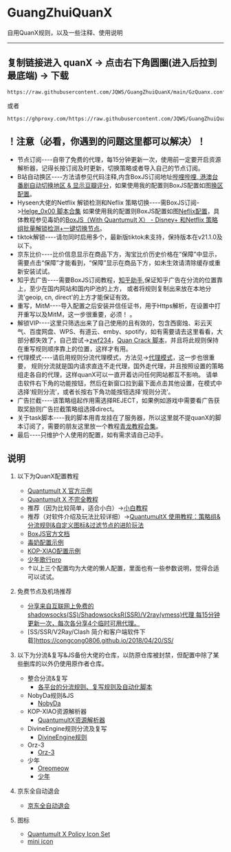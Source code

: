 # GuangZhuiQuanX

自用QuanX规则，以及一些注释、使用说明

------

## **复制链接进入 quanX -> 点击右下角圆圈(进入后拉到最底端) -> 下载**
``` url
https://raw.githubusercontent.com/JQWS/GuangZhuiQuanX/main/GzQuanx.conf
```
或者
``` url
https://ghproxy.com/https://raw.githubusercontent.com/JQWS/GuangZhuiQuanX/main/GzQuanx.conf
```

## **！注意（必看，你遇到的问题这里都可以解决）！**
   - 节点订阅----自带了免费的代理，每15分钟更新一次，使用前一定要开启资源解析器，记得长按订阅及时更新，切换策略或者导入自己的节点订阅。
   - B站自动换区----方法请参见代码注释,内含BoxJS订阅地址[哔哩哔哩, 港澳台番剧自动切换地区 & 显示豆瓣评分](https://raw.githubusercontent.com/NobyDa/Script/master/Surge/JS/Bili_Auto_Regions.js)，如果使用我的配置则BoxJS配置如图[换区配置](https://github.com/JQWS/GuangZhuiQuanX/blob/main/img/bilibili.jpg)。
   - Hyseen大佬的Netflix 解锁检测和Neflix 策略切换----需BoxJS订阅->[Helge_0x00 脚本合集](https://raw.githubusercontent.com/Hyseen/Scripts/master/QuantumultX/task.json) 如果使用我的配置则BoxJS配置如图[Neflix配置](https://github.com/JQWS/GuangZhuiQuanX/blob/main/img/Neflix.jpg)，具体教程参见毒奶的[BoxJS（With Quantumult X） - Disney+ 和Netflix 策略组批量解锁检测+一键切换节点](https://limbopro.com/archives/19265.html)。
   - tiktok解锁----请勿同时启用多个，最新版tiktok未支持，保持版本在v21.1.0及以下。
   - 京东比价----比价信息显示在商品下方，淘宝比价历史价格在“保障”中显示，需要点击“保障”才能看到，“保障”显示在商品下方，如未生效请清除缓存或重新安装试试。
   - 知乎去广告----需要BoxJS订阅教程，[知乎助手](https://github.com/JQWS/ios_rule_script/tree/master/script/zhihu),保证知乎广告在分流的位置靠上，至少在国内网站和国内IP池的上方， 或者将规则复制出来放在本地分流'geoip, cn, direct'的上方才能保证有效。
   - 重写，MitM----导入配置之后安装并信任证书，用于Https解析，在设置中打开重写以及MitM，这一步很重要，必须！ 。
   - 解锁VIP----这里只筛选出来了自己使用的且有效的，包含西窗烛、彩云天气、百度网盘、WPS、有道云、emby、spotify，如有需要请去这里看看，大部分都失效了，自己尝试->[zwf234](https://raw.githubusercontent.com/zwf234/rules/master/QuantumultX/qxrules.conf)，[Quan Crack 脚本](https://raw.githubusercontent.com/ddgksf2013/Cuttlefish/master/Rewrite/UnlockApp.conf)，并且将此规则保持在重写规则顺序靠上的位置，这样才有用。
   - 代理模式----请启用规则分流代理模式，方法见->[代理模式](https://xtrojan.cc/client/quantumult-x.html#guan_yu_dai_li_mo_shi)，这一步也很重要， 规则分流就是国内请求直连不走代理，国外走代理，并且按照设置的策略组走各自的代理，这样quanX可以一直开着访问任何网站都互不影响。 请单击软件右下角的功能按钮，然后在新窗口拉到最下面点击其他设置，在模式中选择‘规则分流’，或者长按右下角功能按钮选择‘规则分流’。
   - 广告拦截----该策略组起作用需选择REJECT，如果例如游戏中需要看广告获取奖励则广告拦截策略组选择direct。
   - 关于task脚本----我的脚本用青龙挂在了服务器，所以这里就不提quanX的脚本订阅了，需要的朋友这里放一个教程[青龙教程合集](https://www.notion.so/1c598629675145988b43a37998a1604a)。
   - 最后----只维护个人使用的配置，如有需求请自己动手。

## **说明**
1. 以下为QuanX配置教程
   - [Quantumult X 官方示例](https://github.com/crossutility/Quantumult-X)
   - [Quantumult X 不完全教程](https://www.notion.so/Quantumult-X-1d32ddc6e61c4892ad2ec5ea47f00917)
   - 推荐（因为比较简单，适合小白）->[小白教程](https://xtrojan.cc/client/quantumult-x.html)
   - 推荐（对软件介绍及玩法比较详细）->[QuantumultX 使用教程：策略组&分流规则&自定义图标&过滤节点的进阶玩法](https://limbopro.com/archives/3846.html)
   - [BoxJS官方文档](https://chavyleung.gitbook.io/boxjs)
   - [毒奶配置示例](https://raw.githubusercontent.com/limbopro/Profiles4limbo/main/full.conf)
   - [KOP-XIAO配置示例](https://raw.githubusercontent.com/KOP-XIAO/QuantumultX/master/QuantumultX_Profiles.conf)
   - [少年歌行pro](https://ghproxy.com/https://raw.githubusercontent.com/sngxmini/QuanX/main/sngx2021.conf)
   - ↑以上三个配置均为大佬的懒人配置，里面也有一些参数说明，觉得合适可以试试。

2. 免费节点及机场推荐

   - [分享来自互联网上免费的shadowsocks(SS)/ShadowsocksR(SSR)/V2ray(vmess)代理 每15分钟更新一次，每次各分享4个临时可用代理。](https://github.com/JQWS/free_proxy_ss)
   - [SS/SSR/V2Ray/Clash 简介和客户端软件下载]https://congcong0806.github.io/2018/04/20/SS/

3. 以下为分流&复写&JS备份大佬的仓库，以防原仓库被封禁，但配置中除了某些删库的以外仍使用原作者仓库。

   - 整合分流&复写
      - [各平台的分流规则、复写规则及自动化脚本](https://github.com/JQWS/ios_rule_script)
   - NobyDa规则&JS
      - [NobyDa](https://github.com/JQWS/Script)
   - KOP-XIAO资源解析器
      - [QuantumultX资源解析器](https://github.com/JQWS/QuantumultX)
   - DivineEngine规则分流及复写
      - [DivineEngine规则](https://github.com/JQWS/Profiles/tree/master)
   - Orz-3
      - [Orz-3](https://github.com/JQWS/QuantumultX-1)
   - 少年
      - [Oreomeow](https://github.com/JQWS/QuanX-1)
      - [少年](https://github.com/JQWS/QuanX)

4. 京东全自动退会

   - [京东全自动退会](https://github.com/JQWS/JDMemberCloseAccount)

5. 图标

   - [Quantumult X Policy Icon Set](https://github.com/JQWS/Qure)
   - [mini icon](https://github.com/JQWS/mini)

